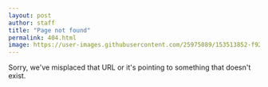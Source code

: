 ```yaml
---
layout: post
author: staff
title: "Page not found"
permalink: 404.html
image: https://user-images.githubusercontent.com/25975089/153513852-f922e420-ad74-4d87-a4dc-d1ec48745fd6.png
---
```


Sorry, we've misplaced that URL or it's pointing to something that doesn't exist. 

